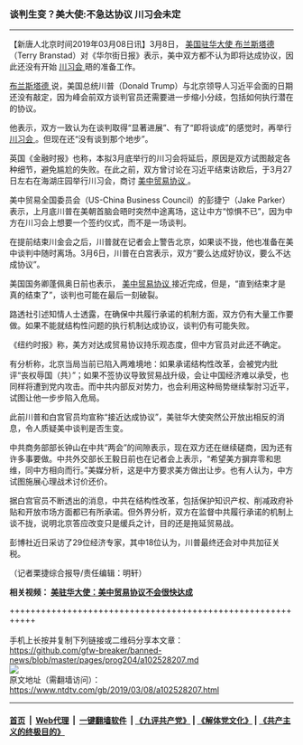 ### 谈判生变？美大使:不急达协议 川习会未定
------------------------

<div class="post_content" itemprop="articleBody">
 <p>
  【新唐人北京时间2019年03月08日讯】3月8日，
  <a href="https://www.ntdtv.com/gb/美国驻华大使.htm">
   美国驻华大使
  </a>
  <a href="https://www.ntdtv.com/gb/布兰斯塔德.htm">
   布兰斯塔德
  </a>
  （Terry Branstad）对《华尔街日报》表示，美中双方都不认为即将达成协议，因此还没有开始
  <a href="https://www.ntdtv.com/gb/川习会.htm">
   川习会
  </a>
  晤的准备工作。
 </p>
 <p>
  <a href="https://www.ntdtv.com/gb/布兰斯塔德.htm">
   布兰斯塔德
  </a>
  说，美国总统川普（Donald Trump）与北京领导人习近平会面的日期还没有敲定，因为峰会前双方谈判官员还需要进一步缩小分歧，包括如何执行潜在的协议。
 </p>
 <p>
  他表示，双方一致认为在谈判取得“显著进展”、有了“即将谈成”的感觉时，再举行
  <a href="https://www.ntdtv.com/gb/川习会.htm">
   川习会
  </a>
  。但现在还“没有谈到那个地步”。
 </p>
 <p>
  英国《金融时报》也称，本拟3月底举行的川习会将延后，原因是双方试图敲定各种细节，避免尴尬的失败。在此之前，双方曾讨论在习近平结束访欧后，于3月27日左右在海湖庄园举行川习会，商讨
  <a href="https://www.ntdtv.com/gb/美中贸易协议.htm">
   美中贸易协议
  </a>
  。
 </p>
 <p>
  美中贸易全国委员会（US-China Business Council）的彭捷宁（Jake Parker）表示，上月底川普在美朝首脑会晤时突然中途离场，这让中方“惊惧不已”，因为中方在川习会上想要一个签约仪式，而不是一场谈判。
 </p>
 <p>
  在提前结束川金会之后，川普就在记者会上警告北京，如果谈不拢，他也准备在美中谈判中随时离场。3月6日，川普在白宫表示，双方“要么达成好协议，要么不达成协议”。
 </p>
 <p>
  美国国务卿蓬佩奥日前也表示，
  <a href="https://www.ntdtv.com/gb/美中贸易协议.htm">
   美中贸易协议
  </a>
  接近完成，但是，“直到结束才是真的结束了”，谈判也可能在最后一刻破裂。
 </p>
 <p>
  路透社引述知情人士透露，在确保中共履行承诺的机制方面，双方仍有大量工作要做。如果不能就结构性问题的执行机制达成协议，谈判仍有可能失败。
 </p>
 <p>
  《纽约时报》称，美方对达成贸易协议持乐观态度，但中方官员对此还不确定。
 </p>
 <p>
  有分析称，北京当局当前已陷入两难境地：如果承诺结构性改革，会被党内批评“丧权辱国（共）”；如果不签协议导致贸易战升级，会让中国经济难以承受，也同样将遭到党内攻击。而中共内部反对势力，也会利用这种局势继续掣肘习近平，试图让他一步步陷入危局。
 </p>
 <p>
  此前川普和白宫官员均宣称“接近达成协议”，美驻华大使突然公开放出相反的消息，令人质疑美中谈判是否生变。
 </p>
 <p>
  中共商务部部长钟山在中共“两会”的间隙表示，现在双方还在继续磋商，因为还有许多事要做。中共外交部长王毅日前也在记者会上表示，“希望美方摒弃零和思维，同中方相向而行。”美媒分析，这是中方要求美方做出让步。也有人认为，中方试图施展心理战术讨价还价。
 </p>
 <p>
  据白宫官员不断透出的消息，中共在结构性改革，包括保护知识产权、削减政府补贴和开放市场方面都已有所承诺。但外界分析，双方在监督中共履行承诺的机制上谈不拢，说明北京答应改变只是缓兵之计，目的还是拖延贸易战。
 </p>
 <p>
  彭博社近日采访了29位经济专家，其中18位认为，川普最终还会对中共加征关税。
 </p>
 <p>
  （记者栗捷综合报导/责任编辑：明轩）
 </p>
 <p>
  <strong>
   相关视频：
   <a href="https://www.ntdtv.com/b5/2019/03/08/a102528491.html">
    美驻华大使：美中贸易协议不会很快达成
   </a>
  </strong>
 </p>
 <div class="single_ad">
 </div>
</div>

+++++++++++++++++++++++++++++++++++++++++++++++++++++++++++<br/><br/>
手机上长按并复制下列链接或二维码分享本文章：<br/>
https://github.com/gfw-breaker/banned-news/blob/master/pages/prog204/a102528207.md <br/>
<a href='https://github.com/gfw-breaker/banned-news/blob/master/pages/prog204/a102528207.md'><img src='https://github.com/gfw-breaker/banned-news/blob/master/pages/prog204/a102528207.md.png'/></a> <br/>
原文地址（需翻墙访问）：https://www.ntdtv.com/gb/2019/03/08/a102528207.html


------------------------
#### [首页](https://github.com/gfw-breaker/banned-news/blob/master/README.md) &nbsp;|&nbsp; [Web代理](https://github.com/labour-camp/helloworld) &nbsp;|&nbsp; [一键翻墙软件](https://github.com/gfw-breaker/nogfw/blob/master/README.md) &nbsp;| [《九评共产党》](https://github.com/gfw-breaker/9ping.md/blob/master/README.md#九评之一评共产党是什么) | [《解体党文化》](https://github.com/gfw-breaker/jtdwh.md/blob/master/README.md) | [《共产主义的终极目的》](https://github.com/gfw-breaker/gczydzjmd.md/blob/master/README.md)

